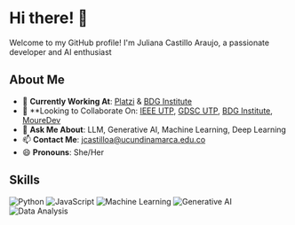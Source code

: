 # Hi there! 👋
Welcome to my GitHub profile! I'm Juliana Castillo Araujo, a passionate developer and AI enthusiast
## About Me
- 🔭 **Currently Working At**: [Platzi](https://platzi.com) & [BDG Institute](https://bdginstitute.edu.co)
- 👯 **Looking to Collaborate On: [IEEE UTP](https://www.ieee.org), [GDSC UTP](https://developers.google.com/community/gdsc), [BDG Institute](https://bdginstitute.edu.co/), [MoureDev](https://moure.dev)
- 💬 **Ask Me About**: LLM, Generative AI, Machine Learning, Deep Learning
- 📫 **Contact Me**: jcastilloa@ucundinamarca.edu.co
- 😄 **Pronouns**: She/Her
## Skills
![Python](https://img.shields.io/badge/Python-3776AB?style=for-the-badge&logo=python&logoColor=white)
![JavaScript](https://img.shields.io/badge/JavaScript-F7DF1E?style=for-the-badge&logo=javascript&logoColor=black)
![Machine Learning](https://img.shields.io/badge/Machine%20Learning-FF6F00?style=for-the-badge&logo=machine-learning&logoColor=white)
![Generative AI](https://img.shields.io/badge/Generative%20AI-00D1A4?style=for-the-badge&logo=ai&logoColor=white)
![Data Analysis](https://img.shields.io/badge/Data%20Analysis-4CAF50?style=for-the-badge&logo=data-analysis&logoColor=white)
